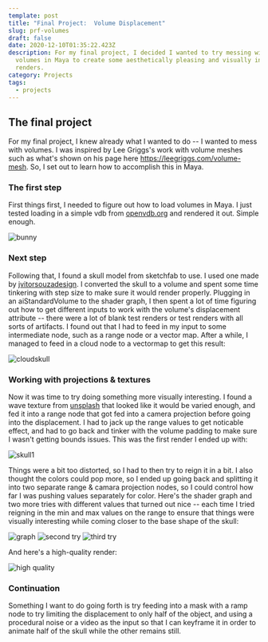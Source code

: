 ```yaml
---
template: post
title: "Final Project:  Volume Displacement"
slug: prf-volumes
draft: false
date: 2020-12-10T01:35:22.423Z
description: For my final project, I decided I wanted to try messing with
  volumes in Maya to create some aesthetically pleasing and visually interesting
  renders.
category: Projects
tags:
  - projects
---
```

## The final project

For my final project, I knew already what I wanted to do -- I wanted to mess with volumes. I was inspired by Lee Griggs's work with volume meshes such as what's shown on his page here <https://leegriggs.com/volume-mesh>. So, I set out to learn how to accomplish this in Maya.

### The first step

First things first, I needed to figure out how to load volumes in Maya. I just tested loading in a simple vdb from [openvdb.org](openvdb.org) and rendered it out. Simple enough.

![bunny](/media/prf_bunny_test.jpg "It's a bunny")

### Next step

Following that, I found a skull model from sketchfab to use. I used one made by [jvitorsouzadesign](https://sketchfab.com/3d-models/skull-salazar-downloadable-eeed09437afb4e1ea8a6ff3b0e9964ad). I converted the skull to a volume and spent some time tinkering with step size to make sure it would render properly. Plugging in an aiStandardVolume to the shader graph, I then spent a lot of time figuring out how to get different inputs to work with the volume's displacement attribute -- there were a lot of blank test renders or test renders with all sorts of artifacts. I found out that I had to feed in my input to some intermediate node, such as a range node or a vector map. After a while, I managed to feed in a cloud node to a vectormap to get this result:

![cloudskull](/media/prf_skull_cloud.jpg "Cloud skull")

### Working with projections & textures

Now it was time to try doing something more visually interesting. I found a wave texture from [unsplash](https://unsplash.com/photos/TpHmEoVSmfQ) that looked like it would be varied enough, and fed it into a range node that got fed into a camera projection before going into the displacement. I had to jack up the range values to get noticable effect, and had to go back and tinker with the volume padding to make sure I wasn't getting bounds issues. This was the first render I ended up with:

![skull1](/media/prf_skull1.jpg "First attempt")

Things were a bit too distorted, so I had to then try to reign it in a bit. I also thought the colors could pop more, so I ended up going back and splitting it into two separate range & camara projection nodes, so I could control how far I was pushing values separately for color. Here's the shader graph and two more tries with different values that turned out nice -- each time I tried reigning in the min and max values on the range to ensure that things were visually interesting while coming closer to the base shape of the skull:

![graph](/media/prf_waveskull_graph.jpg "Graph")
![second try](/media/prf_skull2.jpg "Second good result")
![third try](/media/prf_skull3.jpg "third good result")

And here's a high-quality render:

![high quality](/media/prf_skull_hires.png "Hi res")

### Continuation

Something I want to do going forth is try feeding into a mask with a ramp node to try limiting the displacement to only half of the object, and using a procedural noise or a video as the input so that I can keyframe it in order to animate half of the skull while the other remains still.